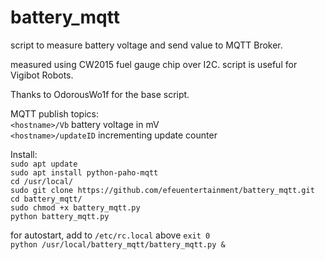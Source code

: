 # battery_mqtt

script to measure battery voltage and send value to MQTT Broker.

measured using CW2015 fuel gauge chip over I2C.
script is useful for Vigibot Robots.

Thanks to OdorousWo1f for the base script.

MQTT publish topics:  
`<hostname>/Vb`		battery voltage in mV  
`<hostname>/updateID`	incrementing update counter  

Install:  
`sudo apt update`  
`sudo apt install python-paho-mqtt`  
`cd /usr/local/`  
`sudo git clone https://github.com/efeuentertainment/battery_mqtt.git`  
`cd battery_mqtt/`  
`sudo chmod +x battery_mqtt.py`  
`python battery_mqtt.py`  

for autostart, add to `/etc/rc.local` above `exit 0`  
`python /usr/local/battery_mqtt/battery_mqtt.py &`  

